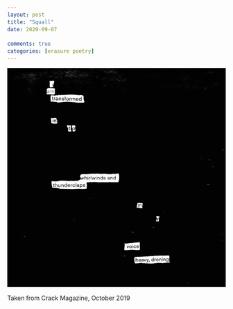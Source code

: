 ```yaml
---
layout: post
title: "Squall"
date: 2020-09-07

comments: true
categories: [erasure poetry]
---
```

<img src="/assets/images/articles/tempest.jpeg" class="responsive"><br>

Taken from Crack Magazine, October 2019

